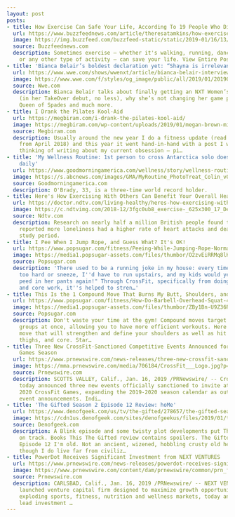 ```yaml
---
layout: post
posts:
- title: How Exercise Can Safe Your Life, According To 19 People Who Did It
  url: https://www.buzzfeednews.com/article/theresatamkins/how-exercise-can-save-your-life
  image: https://img.buzzfeed.com/buzzfeed-static/static/2019-01/16/13/campaign_images/buzzfeed-prod-web-06/19-inspiring-stories-from-people-who-found-exerci-2-1403-1547663283-0_dblbig.jpg
  source: Buzzfeednews.com
  description: Sometimes exercise — whether it's walking, running, dance, hiking,
    or any other type of activity — can save your life. View Entire Post ›
- title: 'Bianca Belair’s boldest declaration yet: “Shayna is irrelevant to me”'
  url: https://www.wwe.com/shows/wwenxt/article/bianca-belair-interview-shayna-baszler-is-irrelevant-to-me
  image: https://www.wwe.com/f/styles/og_image/public/all/2019/01/20190115_NXT_Belair_Shayna--2aae39b14fdf857050773c063b81386b.jpg
  source: Wwe.com
  description: Bianca Belair talks about finally getting an NXT Women’s Title opportunity
    (in her TakeOver debut, no less), why she’s not changing her game plan for The
    Queen of Spades and much more.
- title: I Drank the Pilates Kool-Aid
  url: https://megbiram.com/i-drank-the-pilates-kool-aid/
  image: https://megbiram.com/wp-content/uploads/2019/01/megan-brown-mind-the-mat-pilates.jpg
  source: Megbiram.com
  description: Usually around the new year I do a fitness update (read my last one
    from April 2018) and this year it went hand-in-hand with a post I was already
    thinking of writing about my current obsession — pi…
- title: 'My Wellness Routine: 1st person to cross Antarctica solo does these 5 things
    daily'
  url: https://www.goodmorningamerica.com/wellness/story/wellness-routine-1st-person-cross-antarctica-solo-things-60335856
  image: https://s.abcnews.com/images/GMA/MyRoutine_PhotoTreat_Colin_v01_GL_hpMain_16x9_992.jpg
  source: Goodmorningamerica.com
  description: O'Brady, 33, is a three-time world record holder.
- title: Here's How Exercising With Others Can Benefit Your Overall Health
  url: https://doctor.ndtv.com/living-healthy/heres-how-exercising-with-others-can-benefit-your-overall-health-1978580
  image: https://c.ndtvimg.com/2018-12/3fgc0ub8_exercise-_625x300_17_December_18.jpg
  source: Ndtv.com
  description: Research on nearly half a million British people found that those who
    reported more loneliness had a higher rate of heart attacks and death in the seven-year
    study period.
- title: I Pee When I Jump Rope, and Guess What? It's OK!
  url: https://www.popsugar.com/fitness/Peeing-While-Jumping-Rope-Normal-45683333
  image: https://media1.popsugar-assets.com/files/thumbor/O2zvEiRRMq8lKe5cgsGpNMUr8yk/fit-in/1200x630/filters:format_auto-!!-:strip_icc-!!-:fill-!white!-/2019/01/16/766/n/1922729/33c52bf55c3f6896849c35.88781946_.jpg
  source: Popsugar.com
  description: 'There used to be a running joke in my house: every time I''d laugh
    too hard or sneeze, I''d have to run upstairs, and my kids would yell, "Mommy
    peed in her pants again!" Through CrossFit, specifically from doing heavy squats
    and core work, it''s helped to stren…'
- title: This Is the 1 Compound Move That Burns My Butt, Shoulders, and Core
  url: https://www.popsugar.com/fitness/How-Do-Barbell-Overhead-Squat-45682878
  image: https://media1.popsugar-assets.com/files/thumbor/ZBy1Bn-U9Z36RopY_Wn9uDLNLSM/fit-in/1200x630/filters:format_auto-!!-:strip_icc-!!-:fill-!white!-/2019/01/16/691/n/1922729/75f0e9135c3f4f2f1e3490.27210914_.jpg
  source: Popsugar.com
  description: Don't waste your time at the gym! Compound moves target multiple muscle
    groups at once, allowing you to have more efficient workouts. Here's a basic compound
    move that will strengthen and define your shoulders as well as hit the glutes,
    thighs, and core. Star…
- title: Three New CrossFit-Sanctioned Competitive Events Announced for 2020 CrossFit
    Games Season
  url: https://www.prnewswire.com/news-releases/three-new-crossfit-sanctioned-competitive-events-announced-for-2020-crossfit-games-season-300778852.html
  image: https://mma.prnewswire.com/media/706184/CrossFit___Logo.jpg?p=facebook
  source: Prnewswire.com
  description: SCOTTS VALLEY, Calif., Jan. 16, 2019 /PRNewswire/ -- CrossFit, Inc.
    today announced three new events officially sanctioned to invite athletes to the
    2020 CrossFit Games, expanding the 2019-2020 season calendar as outlined in previous
    event announcements. Indi…
- title: 'The Gifted Season 2 Episode 12 Review: hoMe'
  url: https://www.denofgeek.com/us/tv/the-gifted/278657/the-gifted-season-2-episode-12-review-home
  image: https://cdn1us.denofgeek.com/sites/denofgeekus/files/2019/01/the-gifted-s2-e12-home-thunderbird-blink.jpg
  source: Denofgeek.com
  description: A Blink episode and some twisty plot developments put The Gifted back
    on track. Books This The Gifted review contains spoilers. The Gifted Season 2
    Episode 12 I'm old. Not an ancient, wizened, hobbling crusty old hermit (even
    though I do live far from civiliz…
- title: PowerDot Receives Significant Investment from NEXT VENTURES
  url: https://www.prnewswire.com/news-releases/powerdot-receives-significant-investment-from-next-ventures-300779343.html
  image: https://www.prnewswire.com/content/dam/prnewswire/common/prn_facebook_sharing_logo.jpg
  source: Prnewswire.com
  description: CARLSBAD, Calif., Jan. 16, 2019 /PRNewswire/ -- NEXT VENTURES™, a recently
    launched venture capital firm designed to maximize growth opportunities in the
    exploding sports, fitness, nutrition and wellness markets, today announced a significant
    lead investment …
---
```

